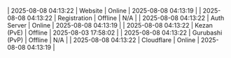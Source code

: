 | 2025-08-08 04:13:22 | Website | Online | 2025-08-08 04:13:19 |
| 2025-08-08 04:13:22 | Registration | Offline | N/A |
| 2025-08-08 04:13:22 | Auth Server | Online | 2025-08-08 04:13:19 |
| 2025-08-08 04:13:22 | Kezan (PvE) | Offline | 2025-08-03 17:58:02 |
| 2025-08-08 04:13:22 | Gurubashi (PvP) | Offline | N/A |
| 2025-08-08 04:13:22 | Cloudflare | Online | 2025-08-08 04:13:19 |

